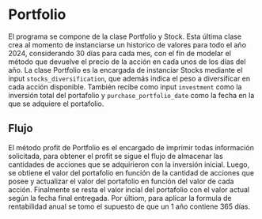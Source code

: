 # Portfolio
El programa se compone de la clase Portfolio y Stock. Esta última clase crea al momento de instanciarse un historico de valores para todo el año 2024, considerando 30 días para cada mes, con el fín de modelar el método que devuelve el precio de la acción en cada unos de los días del año. La clase Portfolio es la encargada de instanciar Stocks mediante el input `stocks_diversification`, que además indica el peso a diversificar en cada acción disponible. También recibe como input `investment` como la inversión total del portafolio y `purchase_portfolio_date` como la fecha en la que se adquiere el portafolio.
## Flujo
El método profit de Portfolio es el encargado de imprimir todas información solicitada, para obtener el profit se sigue el flujo de almacenar las cantidades de acciones que se adquirieron con la inversión inicial. Luego, se obtiene el valor del portafolio en función de la cantidad de acciones que posee y actualizar el valor del portafolio en función del valor de cada acción. Finalmente se resta el valor incial del portafolio con el valor actual según la fecha final entregada. Por últiom, para aplicar la formula de rentabilidad anual se tomo el supuesto de que un 1 año contiene 365 días.
